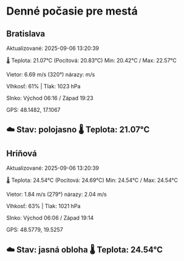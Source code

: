 ﻿# Denné počasie pre mestá

## Bratislava
Aktualizované: 2025-09-06 13:20:39

🌡️ Teplota: 21.07°C 
(Pocitová: 20.83°C)
Min: 20.42°C / Max: 22.57°C

Vietor: 6.69 m/s    (320°) 
nárazy:  m/s

Vlhkosť: 61% | Tlak: 1023 hPa

Slnko: Východ 06:16 / Západ 19:23

GPS: 48.1482, 17.1067

☁️ Stav: polojasno        🌡️ Teplota: 21.07°C
---

## Hriňová
Aktualizované: 2025-09-06 13:20:39

🌡️ Teplota: 24.54°C 
(Pocitová: 24.69°C)
Min: 24.54°C / Max: 24.54°C

Vietor: 1.84 m/s (279°)
nárazy: 2.04 m/s

Vlhkosť: 63% | Tlak: 1021 hPa

Slnko: Východ 06:06 / Západ 19:14

GPS: 48.5779, 19.5257

☁️ Stav: jasná obloha        🌡️ Teplota: 24.54°C
---
